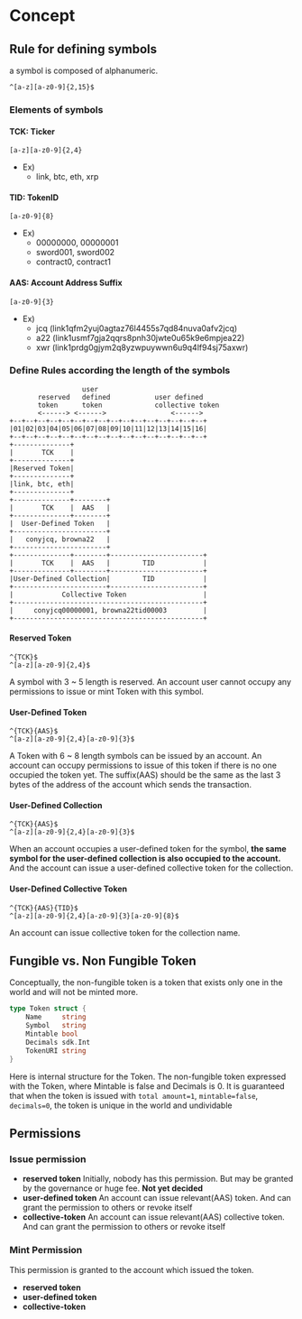 # Concept

## Rule for defining symbols

a symbol is composed of alphanumeric.
```regexp
^[a-z][a-z0-9]{2,15}$
```

### Elements of symbols

#### TCK: Ticker
```regexp
[a-z][a-z0-9]{2,4}
```
* Ex) 
  * link, btc, eth, xrp

#### TID: TokenID
```regexp
[a-z0-9]{8}
```
* Ex)
  * 00000000, 00000001
  * sword001, sword002
  * contract0, contract1

#### AAS: Account Address Suffix
```regexp
[a-z0-9]{3}
```
* Ex)
  * jcq (link1qfm2yuj0agtaz76l4455s7qd84nuva0afv2jcq)
  * a22 (link1usmf7gja2qqrs8pnh30jwte0u65k9e6mpjea22)
  * xwr (link1prdg0gjym2q8yzwpuywwn6u9q4lf94sj75axwr)

### Define Rules according the length of the symbols
```
                  user                                                           
       reserved   defined           user defined                                        
       token      token             collective token                                    
       <------> <------>                <------>                                  
+--+--+--+--+--+--+--+--+--+--+--+--+--+--+--+--+                                 
|01|02|03|04|05|06|07|08|09|10|11|12|13|14|15|16|                                 
+--+--+--+--+--+--+--+--+--+--+--+--+--+--+--+--+                                 
+--------------+                                                               
|       TCK    |                                                               
+--------------+                                                               
|Reserved Token|                                                               
+--------------+                                                               
|link, btc, eth|                                                               
+--------------+                                                               
+--------------+--------+                                                      
|       TCK    |  AAS   |                                                      
+--------------+--------+                                                      
|  User-Defined Token   |                                                      
+-----------------------+                                                      
|   conyjcq, browna22   |                                                      
+-----------------------+                                                      
+--------------+--------+-----------------------+                                 
|       TCK    |  AAS   |        TID            |                                 
+--------------+--------+-----------------------+                                 
|User-Defined Collection|        TID            |                                 
+-----------------------+-----------------------+                                 
|            Collective Token                   |                                 
+-----------------------------------------------+                                 
|     conyjcq00000001, browna22tid00003         |                                 
+-----------------------------------------------+                                 
```
#### Reserved Token
```regexp
^{TCK}$
^[a-z][a-z0-9]{2,4}$
```
A symbol with 3 ~ 5 length is reserved.
An account user cannot occupy any permissions to issue or mint Token with this symbol.

#### User-Defined Token
```regexp
^{TCK}{AAS}$
^[a-z][a-z0-9]{2,4}[a-z0-9]{3}$
```
A Token with 6 ~ 8 length symbols can be issued by an account.
An account can occupy permissions to issue of this token if there is no one occupied the token yet.
The suffix(AAS) should be the same as the last 3 bytes of the address of the account which sends the transaction.

#### User-Defined Collection 
```regexp
^{TCK}{AAS}$
^[a-z][a-z0-9]{2,4}[a-z0-9]{3}$
```
When an account occupies a user-defined token for the symbol, **the same symbol for the user-defined collection is also occupied to the account.**
And the account can issue a user-defined collective token for the collection.

#### User-Defined Collective Token
```regexp
^{TCK}{AAS}{TID}$
^[a-z][a-z0-9]{2,4}[a-z0-9]{3}[a-z0-9]{8}$
```
An account can issue collective token for the collection name.

## Fungible vs. Non Fungible Token
Conceptually, the non-fungible token is a token that exists only one in the world and will not be minted more.
```go
type Token struct {
	Name     string  
	Symbol   string  
	Mintable bool    
	Decimals sdk.Int 
	TokenURI string  
}
```
Here is internal structure for the Token.
The non-fungible token expressed with the Token, where Mintable is false and Decimals is 0.
It is guaranteed that when the token is issued with `total amount=1`, `mintable=false`, `decimals=0`, the token is unique in the world and undividable

## Permissions
### Issue permission
* **reserved token** Initially, nobody has this permission. But may be granted by the governance or huge fee. **Not yet decided**
* **user-defined token** An account can issue relevant(AAS) token. And can grant the permission to others or revoke itself
* **collective-token** An account can issue relevant(AAS) collective token. And can grant the permission to others or revoke itself
### Mint Permission
This permission is granted to the account which issued the token.
* **reserved token**
* **user-defined token**
* **collective-token**
